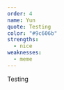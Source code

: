 ```yaml
---
order: 4
name: Yun
quote: Testing
color: "#9c606b"
strengths:
  - nice
weaknesses:
  - meme
---
```


Testing
